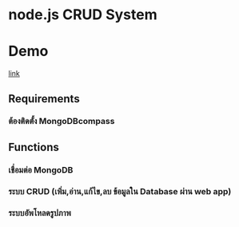 # node.js CRUD System

# Demo
[link](https://www.youtube.com/watch?v=_B1H6XevrVA)
## Requirements
### ต้องติดตั้ง MongoDBcompass 

## Functions 
### เชื่อมต่อ MongoDB
### ระบบ CRUD (เพิ่ม,อ่าน,แก้ไข,ลบ ข้อมูลใน Database ผ่าน web app)

### ระบบอัพโหลดรูปภาพ

